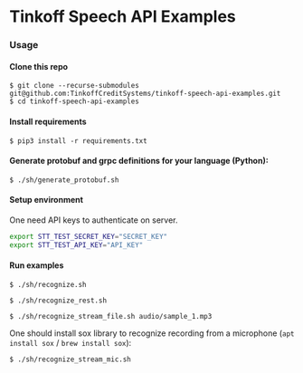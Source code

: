 # Tinkoff Speech API Examples

### Usage

#### Clone this repo

```
$ git clone --recurse-submodules git@github.com:TinkoffCreditSystems/tinkoff-speech-api-examples.git
$ cd tinkoff-speech-api-examples
```

#### Install requirements

```
$ pip3 install -r requirements.txt
```

#### Generate protobuf and grpc definitions for your language (Python):

```
$ ./sh/generate_protobuf.sh
```

#### Setup environment

One need API keys to authenticate on server.

```bash
export STT_TEST_SECRET_KEY="SECRET_KEY"
export STT_TEST_API_KEY="API_KEY"
```

#### Run examples

```
$ ./sh/recognize.sh
```

```
$ ./sh/recognize_rest.sh
```

```
$ ./sh/recognize_stream_file.sh audio/sample_1.mp3
```

One should install sox library to recognize recording from a microphone (`apt 
install sox` / `brew install sox`):

```
$ ./sh/recognize_stream_mic.sh
```
